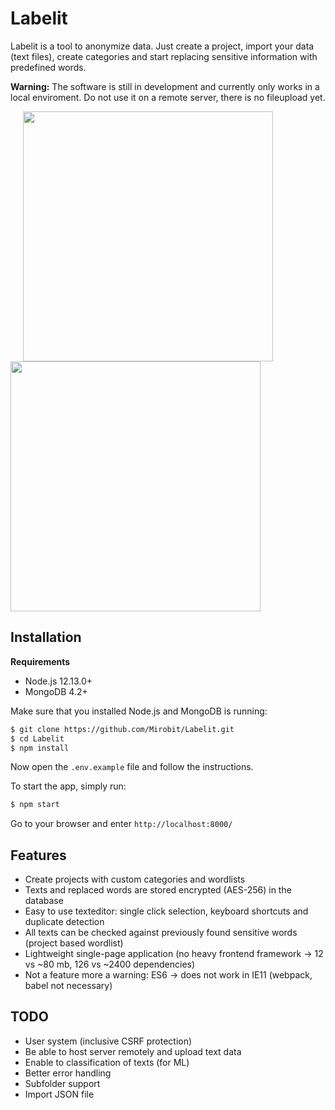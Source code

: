 # Labelit

Labelit is a tool to anonymize data. Just create a project, import your data (text files), create categories and start replacing sensitive information with predefined words.

**Warning:** The software is still in development and currently only works in a local enviroment. Do not use it on a remote server, there is no fileupload yet.

<img src="https://i.imgur.com/JduLdHt.png" width="400" style="margin-left: 20px"> <img src="https://i.imgur.com/zE1ChFB.png" width="400">

## Installation

**Requirements**

- Node.js 12.13.0+
- MongoDB 4.2+

Make sure that you installed Node.js and MongoDB is running:

```bash
$ git clone https://github.com/Mirobit/Labelit.git
$ cd Labelit
$ npm install
```

Now open the `.env.example` file and follow the instructions.

To start the app, simply run:

```bash
$ npm start
```

Go to your browser and enter `http://localhost:8000/`

## Features

- Create projects with custom categories and wordlists
- Texts and replaced words are stored encrypted (AES-256) in the database
- Easy to use texteditor: single click selection, keyboard shortcuts and duplicate detection
- All texts can be checked against previously found sensitive words (project based wordlist)
- Lightweight single-page application (no heavy frontend framework -> 12 vs ~80 mb, 126 vs ~2400 dependencies)
- Not a feature more a warning: ES6 -> does not work in IE11 (webpack, babel not necessary)

## TODO

- User system (inclusive CSRF protection)
- Be able to host server remotely and upload text data
- Enable to classification of texts (for ML)
- Better error handling
- Subfolder support
- Import JSON file
